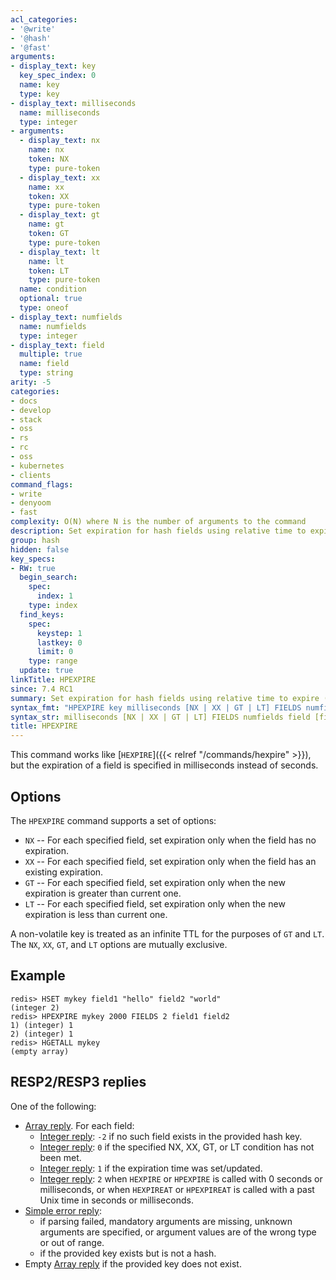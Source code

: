 ```yaml
---
acl_categories:
- '@write'
- '@hash'
- '@fast'
arguments:
- display_text: key
  key_spec_index: 0
  name: key
  type: key
- display_text: milliseconds
  name: milliseconds
  type: integer
- arguments:
  - display_text: nx
    name: nx
    token: NX
    type: pure-token
  - display_text: xx
    name: xx
    token: XX
    type: pure-token
  - display_text: gt
    name: gt
    token: GT
    type: pure-token
  - display_text: lt
    name: lt
    token: LT
    type: pure-token
  name: condition
  optional: true
  type: oneof
- display_text: numfields
  name: numfields
  type: integer
- display_text: field
  multiple: true
  name: field
  type: string
arity: -5
categories:
- docs
- develop
- stack
- oss
- rs
- rc
- oss
- kubernetes
- clients
command_flags:
- write
- denyoom
- fast
complexity: O(N) where N is the number of arguments to the command
description: Set expiration for hash fields using relative time to expire (milliseconds)
group: hash
hidden: false
key_specs:
- RW: true
  begin_search:
    spec:
      index: 1
    type: index
  find_keys:
    spec:
      keystep: 1
      lastkey: 0
      limit: 0
    type: range
  update: true
linkTitle: HPEXPIRE
since: 7.4 RC1
summary: Set expiration for hash fields using relative time to expire (milliseconds)
syntax_fmt: "HPEXPIRE key milliseconds [NX | XX | GT | LT] FIELDS numfields\n\ \ field [field ...]"
syntax_str: milliseconds [NX | XX | GT | LT] FIELDS numfields field [field ...]
title: HPEXPIRE
---
```

This command works like [`HEXPIRE`]({{< relref "/commands/hexpire" >}}), but the expiration of a field is
specified in milliseconds instead of seconds.

## Options

The `HPEXPIRE` command supports a set of options:

* `NX` -- For each specified field, set expiration only when the field has no expiration.
* `XX` -- For each specified field, set expiration only when the field has an existing expiration.
* `GT` -- For each specified field, set expiration only when the new expiration is greater than current one.
* `LT` -- For each specified field, set expiration only when the new expiration is less than current one.

A non-volatile key is treated as an infinite TTL for the purposes of `GT` and `LT`.
The `NX`, `XX`, `GT`, and `LT` options are mutually exclusive.

## Example

```
redis> HSET mykey field1 "hello" field2 "world"
(integer 2)
redis> HPEXPIRE mykey 2000 FIELDS 2 field1 field2
1) (integer) 1
2) (integer) 1
redis> HGETALL mykey
(empty array)
```

## RESP2/RESP3 replies

One of the following:
* [Array reply](../../develop/reference/protocol-spec#arrays). For each field:
    - [Integer reply](../../develop/reference/protocol-spec#integers): `-2` if no such field exists in the provided hash key.
    - [Integer reply](../../develop/reference/protocol-spec#integers): `0` if the specified NX, XX, GT, or LT condition has not been met.
    - [Integer reply](../../develop/reference/protocol-spec#integers): `1` if the expiration time was set/updated.
    - [Integer reply](../../develop/reference/protocol-spec#integers): `2` when `HEXPIRE` or `HPEXPIRE` is called with 0 seconds or milliseconds, or when `HEXPIREAT` or `HPEXPIREAT` is called with a past Unix time in seconds or milliseconds.
* [Simple error reply](../../develop/reference/protocol-spec#simple-errors):
    - if parsing failed, mandatory arguments are missing, unknown arguments are specified, or argument values are of the wrong type or out of range.
    - if the provided key exists but is not a hash.
* Empty [Array reply](../../develop/reference/protocol-spec#arrays) if the provided key does not exist.
